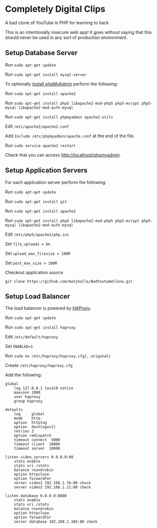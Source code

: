 # Completely Digital Clips
A bad clone of YouTube in PHP for learning to hack

This is an intentionally insecure web app!  It goes without saying that this should never be used in any sort of production environment.

## Setup Database Server

Run `sudo apt-get update`

Run `sudo apt-get install mysql-server`

To optionally [install phpMyAdmin](https://www.digitalocean.com/community/tutorials/how-to-install-and-secure-phpmyadmin-on-ubuntu-12-04) perform the following:

Run `sudo apt-get install apache2`

Run `sudo apt-get install php5 libapache2-mod-php5 php5-mcrypt php5-mysql libapache2-mod-auth-mysql`

Run `sudo apt-get install phpmyadmin apache2-utils`

Edit `/etc/apache2/apache2.conf`

Add `Include /etc/phpmyadmin/apache.conf` at the end of the file.

Run `sudo service apache2 restart`

Check that you can access [http://localhost/phpmyadmin](http://localhost/phpmyadmin).

## Setup Application Servers

For each application server perform the following:

Run `sudo apt-get update`

Run `sudo apt-get install git`

Run `sudo apt-get install apache2`

Run `sudo apt-get install php5 libapache2-mod-php5 php5-mcrypt php5-mysql libapache2-mod-auth-mysql`

Edit `/etc/php5/apache2/php.ini`

Set `file_uploads = On`

Set `upload_max_filesize = 100M`

Set `post_max_size = 100M`

Checkout application source

`git clone https://github.com/benjholla/BadYoutubeClone.git`

## Setup Load Balancer

The load balancer is powered by [HAProxy](https://www.digitalocean.com/community/tutorials/how-to-use-haproxy-to-set-up-http-load-balancing-on-an-ubuntu-vps).

Run `sudo apt-get update`

Run `sudo apt-get install haproxy`

Edit `/etc/default/haproxy`

Set `ENABLED=1`

Run `sudo mv /etc/haproxy/haproxy.cfg{,.original}`

Create `/etc/haproxy/haproxy.cfg`

Add the following:

	global
	    log 127.0.0.1 local0 notice
	    maxconn 2000
	    user haproxy
	    group haproxy
	
	defaults
	    log     global
	    mode    http
	    option  httplog
	    option  dontlognull
	    retries 3
	    option redispatch
	    timeout connect  5000
	    timeout client  10000
	    timeout server  10000
	
	listen video_servers 0.0.0.0:80
	    stats enable
	    stats uri /stats
	    balance roundrobin
	    option httpclose
	    option forwardfor
	    server video1 192.168.1.76:80 check
	    server video2 192.168.1.21:80 check
	
	listen database 0.0.0.0:8080
	    stats enable
	    stats uri /stats
	    balance roundrobin
	    option httpclose
	    option forwardfor
	    server database 192.168.1.105:80 check
